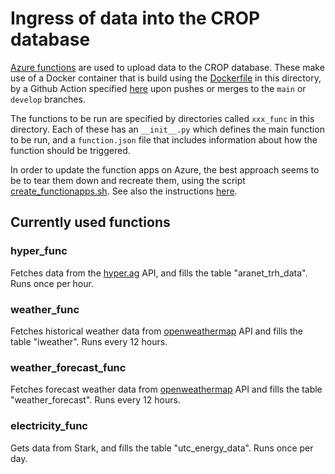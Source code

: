# Ingress of data into the CROP database

[Azure functions](https://docs.microsoft.com/en-us/azure/azure-functions/) are used to upload data to the CROP database.
These make use of a Docker container that is build using the [Dockerfile](Dockerfile) in this directory, by a Github Action specified [here](../.github/workflows/functions-docker.yaml) upon pushes or merges to the `main` or `develop` branches.

The functions to be run are specified by directories called `xxx_func` in this directory.  Each of these has an `__init__.py` which defines the main function to be run, and a `function.json` file that includes information about how the function should be triggered.

In order to update the function apps on Azure, the best approach seems to be to tear them down and recreate them, using the script [create_functionapps.sh](../utils/create_azure_infrastructure/scripts/create_functionapps.sh).   See also the instructions [here](../utils/create_azure_infrastructure/README.md).

## Currently used functions

### hyper_func

Fetches data from the [hyper.ag](https://hyper.ag/) API, and fills the table "aranet_trh_data".  Runs once per hour.

### weather_func

Fetches historical weather data from [openweathermap](https://openweathermap.org/) API and fills the table "iweather".  Runs every 12 hours.

### weather_forecast_func

Fetches forecast weather data from [openweathermap](https://openweathermap.org/) API and fills the table "weather_forecast".  Runs every 12 hours.

### electricity_func

Gets data from Stark, and fills the table "utc_energy_data".  Runs once per day.
